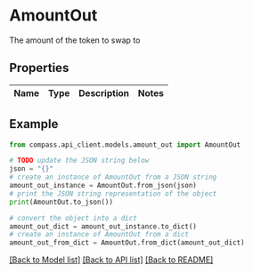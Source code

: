 # AmountOut

The amount of the token to swap to

## Properties

Name | Type | Description | Notes
------------ | ------------- | ------------- | -------------

## Example

```python
from compass.api_client.models.amount_out import AmountOut

# TODO update the JSON string below
json = "{}"
# create an instance of AmountOut from a JSON string
amount_out_instance = AmountOut.from_json(json)
# print the JSON string representation of the object
print(AmountOut.to_json())

# convert the object into a dict
amount_out_dict = amount_out_instance.to_dict()
# create an instance of AmountOut from a dict
amount_out_from_dict = AmountOut.from_dict(amount_out_dict)
```
[[Back to Model list]](../README.md#documentation-for-models) [[Back to API list]](../README.md#documentation-for-api-endpoints) [[Back to README]](../README.md)


